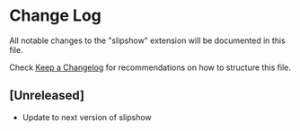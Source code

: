 # Change Log

All notable changes to the "slipshow" extension will be documented in this file.

Check [Keep a Changelog](http://keepachangelog.com/) for recommendations on how to structure this file.

## [Unreleased]

- Update to next version of slipshow
